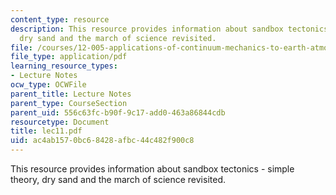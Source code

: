 ```yaml
---
content_type: resource
description: This resource provides information about sandbox tectonics - simple theory,
  dry sand and the march of science revisited.
file: /courses/12-005-applications-of-continuum-mechanics-to-earth-atmospheric-and-planetary-sciences-spring-2006/ac4ab1570bc68428afbc44c482f900c8_lec11.pdf
file_type: application/pdf
learning_resource_types:
- Lecture Notes
ocw_type: OCWFile
parent_title: Lecture Notes
parent_type: CourseSection
parent_uid: 556c63fc-b90f-9c17-add0-463a86844cdb
resourcetype: Document
title: lec11.pdf
uid: ac4ab157-0bc6-8428-afbc-44c482f900c8
---
```

This resource provides information about sandbox tectonics - simple theory, dry sand and the march of science revisited.

